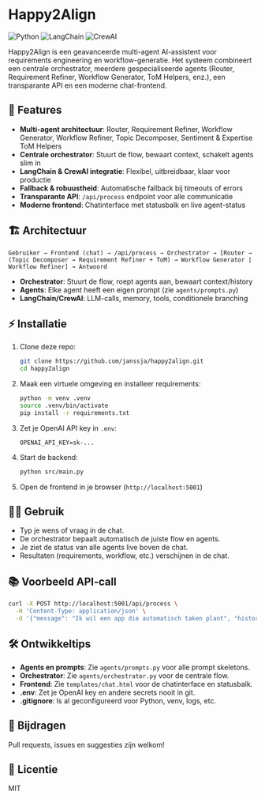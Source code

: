 # Happy2Align

![Python](https://img.shields.io/badge/Python-3.10%2B-blue)
![LangChain](https://img.shields.io/badge/LangChain-%E2%9C%94%EF%B8%8F-blue)
![CrewAI](https://img.shields.io/badge/CrewAI-ready-green)

Happy2Align is een geavanceerde multi-agent AI-assistent voor requirements engineering en workflow-generatie. Het systeem combineert een centrale orchestrator, meerdere gespecialiseerde agents (Router, Requirement Refiner, Workflow Generator, ToM Helpers, enz.), een transparante API en een moderne chat-frontend.

## 🚀 Features
- **Multi-agent architectuur**: Router, Requirement Refiner, Workflow Generator, Workflow Refiner, Topic Decomposer, Sentiment & Expertise ToM Helpers
- **Centrale orchestrator**: Stuurt de flow, bewaart context, schakelt agents slim in
- **LangChain & CrewAI integratie**: Flexibel, uitbreidbaar, klaar voor productie
- **Fallback & robuustheid**: Automatische fallback bij timeouts of errors
- **Transparante API**: `/api/process` endpoint voor alle communicatie
- **Moderne frontend**: Chatinterface met statusbalk en live agent-status

## 🏗️ Architectuur
```
Gebruiker → Frontend (chat) → /api/process → Orchestrator → [Router → (Topic Decomposer → Requirement Refiner + ToM) → Workflow Generator | Workflow Refiner] → Antwoord
```
- **Orchestrator**: Stuurt de flow, roept agents aan, bewaart context/history
- **Agents**: Elke agent heeft een eigen prompt (zie `agents/prompts.py`)
- **LangChain/CrewAI**: LLM-calls, memory, tools, conditionele branching

## ⚡ Installatie
1. Clone deze repo:
   ```bash
   git clone https://github.com/janssja/happy2align.git
   cd happy2align
   ```
2. Maak een virtuele omgeving en installeer requirements:
   ```bash
   python -m venv .venv
   source .venv/bin/activate
   pip install -r requirements.txt
   ```
3. Zet je OpenAI API key in `.env`:
   ```
   OPENAI_API_KEY=sk-...
   ```
4. Start de backend:
   ```bash
   python src/main.py
   ```
5. Open de frontend in je browser (`http://localhost:5001`)

## 🧑‍💻 Gebruik
- Typ je wens of vraag in de chat.
- De orchestrator bepaalt automatisch de juiste flow en agents.
- Je ziet de status van alle agents live boven de chat.
- Resultaten (requirements, workflow, etc.) verschijnen in de chat.

## 📚 Voorbeeld API-call
```bash
curl -X POST http://localhost:5001/api/process \
  -H 'Content-Type: application/json' \
  -d '{"message": "Ik wil een app die automatisch taken plant", "history": []}'
```

## 🛠️ Ontwikkeltips
- **Agents en prompts**: Zie `agents/prompts.py` voor alle prompt skeletons.
- **Orchestrator**: Zie `agents/orchestrator.py` voor de centrale flow.
- **Frontend**: Zie `templates/chat.html` voor de chatinterface en statusbalk.
- **.env**: Zet je OpenAI key en andere secrets nooit in git.
- **.gitignore**: Is al geconfigureerd voor Python, venv, logs, etc.

## 🤝 Bijdragen
Pull requests, issues en suggesties zijn welkom!

## 📄 Licentie
MIT